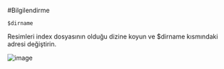 #Bilgilendirme
```
$dirname
```
Resimleri index dosyasının olduğu dizine koyun ve $dirname kısmındaki adresi değiştirin.

![image](C:\Users\TheSefa\Desktop\Replace_image_color\metro-turizm.jpg)